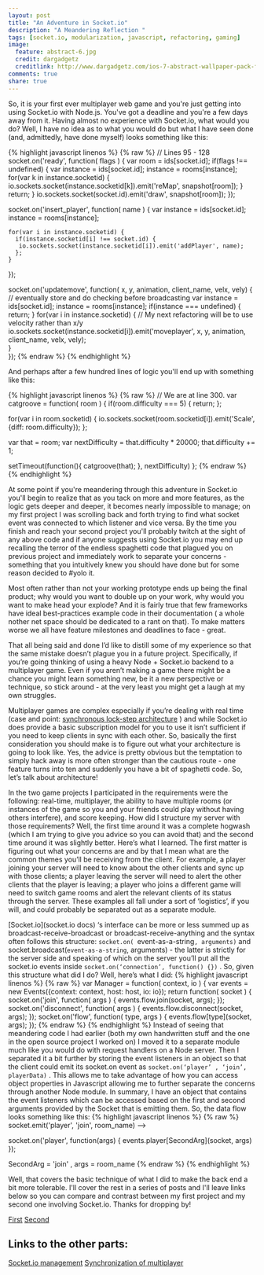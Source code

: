 ```yaml
---
layout: post
title: "An Adventure in Socket.io"
description: "A Meandering Reflection "
tags: [socket.io, modularization, javascript, refactoring, gaming]
image:
  feature: abstract-6.jpg
  credit: dargadgetz
  creditlink: http://www.dargadgetz.com/ios-7-abstract-wallpaper-pack-for-iphone-5-and-ipod-touch-retina/
comments: true
share: true
---
```


So,  it is your first ever multiplayer web game and you're just getting into using Socket.io with Node.js. You've got a deadline and you're a few days away from it. Having almost no experience with Socket.io, what would you do? Well, I have no idea as to what you would do but what I have seen done (and, admittedly, have done myself) looks something like this: 

{% highlight javascript linenos %}
{% raw %}
// Lines 95 - 128
 socket.on('ready', function( flags ) {
   var room = ids[socket.id];
   if(flags !== undefined) {
     var instance = ids[socket.id];
         instance = rooms[instance];
    for(var k in instance.socketid) { 
       io.sockets.socket(instance.socketid[k]).emit('reMap', snapshot[room]);
    }
    return;
   }
   io.sockets.socket(socket.id).emit('draw', snapshot[room]);
 });
  
 socket.on('insert_player', function( name ) {
   var instance = ids[socket.id];
       instance = rooms[instance];

    for(var i in instance.socketid) {
      if(instance.socketid[i] !== socket.id) {
       io.sockets.socket(instance.socketid[i]).emit('addPlayer', name);
      };
    }
 });

  socket.on('updatemove', function( x, y, animation, client_name, velx, vely) { // eventually store and do checking before broadcasting
  	var instance = ids[socket.id];
        instance = rooms[instance];
    if(instance === undefined) {
      return;
    }
    for(var i in instance.socketid) { // My next refactoring will be to use velocity rather than x/y
        io.sockets.socket(instance.socketid[i]).emit('moveplayer', x, y, animation, client_name, velx, vely);	  
  	}                                
  });
{% endraw %}
{% endhighlight %}

And perhaps after a few hundred lines of logic you'll end up with something like this: 

{% highlight javascript linenos %}
{% raw %}
// We are at line 300.
var catgroove = function( room ) {
  if(room.difficulty === 5) {
    return;
  };
  
  for(var i in room.socketid) {
      io.sockets.socket(room.socketid[i]).emit('Scale', {diff: room.difficulty});
    };

  var that = room; 
  var nextDifficulty = that.difficulty * 20000;
  that.difficulty += 1; 

  setTimeout(function(){
    catgroove(that);
  }, nextDifficulty)
};
{% endraw %}
{% endhighlight %}

At some point if you're meandering through this adventure in Socket.io you'll begin to realize that as you tack on more and more features, as the logic gets deeper and deeper, it becomes nearly impossible to manage; on my first project I was scrolling back and forth trying to find what socket event was connected to which listener and vice versa. By the time you finish and reach your second project you'll probably twitch at the sight of any above code and if anyone suggests using Socket.io you may end up recalling the terror of the endless spaghetti code that plagued you on previous project and immediately work to separate your concerns - something that you intuitively knew you should have done but for some reason decided to #yolo it. 

Most often rather than not your working prototype ends up being the final product; why would you want to double up on your work, why would you want to make head your explode? And it is fairly true that few frameworks have ideal best-practices example code in their documentation ( a whole nother net space should be dedicated to a rant on that). To make matters worse we all have feature milestones and deadlines to face - great. 

That all being said and done I’d like to distill some of my experience so that the same mistake doesn’t plague you in a future project. Specifically, if you’re going thinking of using a heavy Node + Socket.io backend to a multiplayer game. Even if you aren’t making a game there might be a chance you might learn something new, be it a new perspective or technique, so stick around - at the very least you might get a laugh at my own struggles. 

Multiplayer games are complex especially if you’re dealing with real time (case and point: [synchronous lock-step architecture](http://www.altdevblogaday.com/2011/07/09/synchronous-rts-engines-and-a-tale-of-desyncs/) ) and while Socket.io does provide a basic subscription model for you to use it isn’t sufficient if you need to keep clients in sync with each other. So, basically the first consideration you should make is to figure out what your architecture is going to look like. Yes, the advice is pretty obvious but the temptation to simply hack away is more often stronger than the cautious route - one feature turns into ten and suddenly you have a bit of spaghetti code. So, let’s talk about architecture! 

In the two game projects I participated in the requirements were the following: real-time, multiplayer, the ability to have multiple rooms (or instances of the game so you and your friends could play without having others interfere), and score keeping.  How did I structure my server with those requirements? Well, the first time around it was a complete hogwash (which I am trying to give you advice so you can avoid that) and the second time around it was slightly better. Here’s what I learned. The first matter is figuring out what your concerns are and by that I mean what are the common themes you’ll be receiving from the client. For example, a player joining your server will need to know about the other clients and sync up with those clients; a player leaving the server will need to alert the other clients that the player is leaving; a player who joins a different game will need to switch game rooms and alert the relevant clients of its status through the server. These examples all fall under a sort of ‘logistics’, if you will, and could probably be separated out as a separate module. 

 [Socket.io](socket.io docs) ‘s interface can be more or less summed up as  broadcast-receive-broadcast or broadcast-receive-anything and the syntax often follows this structure: `socket.on( `event-as-a-string`, arguments)` and socket.broadcast(`event-as-a-string`, arguments) - the latter is strictly for the server side and speaking of which on the server you’ll put all the socket.io events inside `socket.on(‘connection’, function() {})` . So, given this structure what did I do? Well, here’s what I did: 
 {% highlight javascript linenos %}
{% raw %}
var Manager = function( context, io ) {
  var events = new Events({context: context, host: host, io: io});
  return function( socket ) {
    socket.on('join', function( args ) {
      events.flow.join(socket, args);
    });
    socket.on('disconnect', function( args ) {
      events.flow.disconnect(socket, args);
    });
    socket.on('flow', function( type, args ) {
      events.flow[type](socket, args);
    });
{% endraw %}
{% endhighlight %}
Instead of seeing that meandering code I had earlier (both my own handwritten stuff and the one in the open source project I worked on) I moved it to a separate module much like you would do with request handlers on a Node server. Then I separated it a bit further by storing the event listeners in an object so that the client could emit its socket.on event as `socket.on(‘player’ , ‘join’, playerData)` . This allows me to take advantage of how you can access object properties in Javascript allowing me to further separate the concerns through another Node module. In summary, I have an object that contains the event listeners which can be accessed based on the first and second arguments provided by the Socket that is emitting them. So, the data flow looks something like this: 
{% highlight javascript linenos %}
{% raw %}
socket.emit('player', 'join', room_name) --> 

 socket.on('player', function(args) {
   events.player[SecondArg](socket, args)
 });

 SecondArg = 'join' , args = room_name
{% endraw %}
{% endhighlight %}

Well, that covers the basic technique of what I did to make the back end a bit more tolerable. I'll cover the rest in a series of posts and I'll leave links below so you can compare and contrast between my first project and my second one involving Socket.io. Thanks for dropping by!

[First](https://github.com/steinernein/kimchi/tree/master/server)
[Second](https://github.com/steinernein/Satellite/tree/refactor/server)

## Links to the other parts: 
[Socket.io management](http://steinernein.github.io/socket2/)
[Synchronization of multiplayer](http://steinernein.github.io/socket3/)